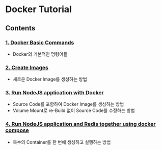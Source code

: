 # Docker Tutorial

## Contents

### [1. Docker Basic Commands](<./1.docker-basic-commands>)
- Docker의 기본적인 명령어들

### [2. Create Images](<./2.create-image>)
- 새로운 Docker Image를 생성하는 방법

### [3. Run NodeJS application with Docker](<./3.run-nodejs-app>)
- Source Code를 포함하여 Docker Image를 생성하는 방법
- Volume Mount로 re-Build 없이 Source Code를 수정하는 방법

### [4. Run NodeJS application and Redis together using docker compose](<./4.docker-compose>)
- 복수의 Container를 한 번에 생성하고 실행하는 방법
